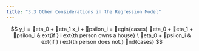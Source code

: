 ```yaml
---
title: "3.3 Other Considerations in the Regression Model"
---
```






$$
y_i = eta_0 + eta_1 x_i + psilon_i =
    egin{cases}
      eta_0 + eta_1 + psilon_i & 	ext{if } i	ext{th person owns a house} \
      eta_0 + psilon_i & 	ext{if } i	ext{th person does not.}
    nd{cases}
$$
